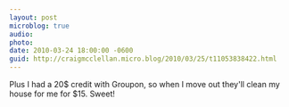 ```yaml
---
layout: post
microblog: true
audio: 
photo: 
date: 2010-03-24 18:00:00 -0600
guid: http://craigmcclellan.micro.blog/2010/03/25/t11053838422.html
---
```

Plus I had a 20$ credit with Groupon, so when I move out they'll clean my house for me for $15.  Sweet!
